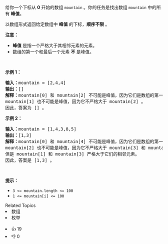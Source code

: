 <p>给你一个下标从 <strong>0</strong> 开始的数组 <code>mountain</code> 。你的任务是找出数组&nbsp;<code>mountain</code> 中的所有 <strong>峰值</strong>。</p>

<p>以数组形式返回给定数组中 <strong>峰值</strong> 的下标，<strong>顺序不限</strong> 。</p>

<p><strong>注意：</strong></p>

<ul> 
 <li><strong>峰值</strong> 是指一个严格大于其相邻元素的元素。</li> 
 <li>数组的第一个和最后一个元素 <strong>不</strong> 是峰值。</li> 
</ul>

<p>&nbsp;</p>

<p><strong class="example">示例 1：</strong></p>

<pre>
<strong>输入：</strong>mountain = [2,4,4]
<strong>输出：</strong>[]
<strong>解释：</strong>mountain[0] 和 mountain[2] 不可能是峰值，因为它们是数组的第一个和最后一个元素。
mountain[1] 也不可能是峰值，因为它不严格大于 mountain[2] 。
因此，答案为 [] 。
</pre>

<p><strong class="example">示例 2：</strong></p>

<pre>
<strong>输入：</strong>mountain = [1,4,3,8,5]
<strong>输出：</strong>[1,3]
<strong>解释：</strong>mountain[0] 和 mountain[4] 不可能是峰值，因为它们是数组的第一个和最后一个元素。
mountain[2] 也不可能是峰值，因为它不严格大于 mountain[3] 和 mountain[1] 。
但是 mountain[1] 和 mountain[3] 严格大于它们的相邻元素。
因此，答案是 [1,3] 。
</pre>

<p>&nbsp;</p>

<p><strong>提示：</strong></p>

<ul> 
 <li><code>3 &lt;= mountain.length &lt;= 100</code></li> 
 <li><code>1 &lt;= mountain[i] &lt;= 100</code></li> 
</ul>

<div><div>Related Topics</div><div><li>数组</li><li>枚举</li></div></div><br><div><li>👍 19</li><li>👎 0</li></div>